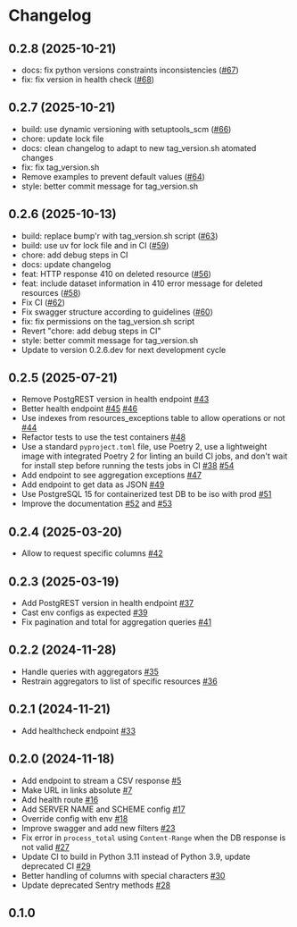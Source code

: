 # Changelog

## 0.2.8 (2025-10-21)

- docs: fix python versions constraints inconsistencies ([#67](https://github.com/datagouv/api-tabular/pull/67))
- fix: fix version in health check ([#68](https://github.com/datagouv/api-tabular/pull/68))


## 0.2.7 (2025-10-21)

- build: use dynamic versioning with setuptools_scm ([#66](https://github.com/datagouv/api-tabular/pull/66))
- chore: update lock file
- docs: clean changelog to adapt to new tag_version.sh atomated changes
- fix: fix tag_version.sh
- Remove examples to prevent default values ([#64](https://github.com/datagouv/api-tabular/pull/64))
- style: better commit message for tag_version.sh


## 0.2.6 (2025-10-13)

- build: replace bump'r with tag_version.sh script ([#63](https://github.com/datagouv/api-tabular/pull/63))
- build: use uv for lock file and in CI ([#59](https://github.com/datagouv/api-tabular/pull/59))
- chore: add debug steps in CI
- docs: update changelog
- feat: HTTP response 410 on deleted resource ([#56](https://github.com/datagouv/api-tabular/pull/56))
- feat: include dataset information in 410 error message for deleted resources ([#58](https://github.com/datagouv/api-tabular/pull/58))
- Fix CI ([#62](https://github.com/datagouv/api-tabular/pull/62))
- Fix swagger structure according to guidelines ([#60](https://github.com/datagouv/api-tabular/pull/60))
- fix: fix permissions on the tag_version.sh script
- Revert "chore: add debug steps in CI"
- style: better commit message for tag_version.sh
- Update to version 0.2.6.dev for next development cycle

## 0.2.5 (2025-07-21)

- Remove PostgREST version in health endpoint [#43](https://github.com/datagouv/api-tabular/pull/43)
- Better health endpoint [#45](https://github.com/datagouv/api-tabular/pull/45) [#46](https://github.com/datagouv/api-tabular/pull/46)
- Use indexes from resources_exceptions table to allow operations or not [#44](https://github.com/datagouv/api-tabular/pull/44)
- Refactor tests to use the test containers [#48](https://github.com/datagouv/api-tabular/pull/48)
- Use a standard `pyproject.toml` file, use Poetry 2, use a lightweight image with integrated Poetry 2 for linting an build CI jobs, and don't wait for install step before running the tests jobs in CI [#38](https://github.com/datagouv/api-tabular/pull/38) [#54](https://github.com/datagouv/api-tabular/pull/54)
- Add endpoint to see aggregation exceptions [#47](https://github.com/datagouv/api-tabular/pull/47)
- Add endpoint to get data as JSON [#49](https://github.com/datagouv/api-tabular/pull/49)
- Use PostgreSQL 15 for containerized test DB to be iso with prod [#51](https://github.com/datagouv/api-tabular/pull/51)
- Improve the documentation [#52](https://github.com/datagouv/api-tabular/pull/52) and [#53](https://github.com/datagouv/api-tabular/pull/53)

## 0.2.4 (2025-03-20)

- Allow to request specific columns [#42](https://github.com/datagouv/api-tabular/pull/42)

## 0.2.3 (2025-03-19)

- Add PostgREST version in health endpoint [#37](https://github.com/datagouv/api-tabular/pull/37)
- Cast env configs as expected [#39](https://github.com/datagouv/api-tabular/pull/39)
- Fix pagination and total for aggregation queries [#41](https://github.com/datagouv/api-tabular/pull/41)

## 0.2.2 (2024-11-28)

- Handle queries with aggregators [#35](https://github.com/datagouv/api-tabular/pull/35)
- Restrain aggregators to list of specific resources [#36](https://github.com/datagouv/api-tabular/pull/36)

## 0.2.1 (2024-11-21)

- Add healthcheck endpoint [#33](https://github.com/datagouv/api-tabular/pull/33)

## 0.2.0 (2024-11-18)

- Add endpoint to stream a CSV response [#5](https://github.com/etalab/api-tabular/pull/5)
- Make URL in links absolute [#7](https://github.com/etalab/api-tabular/pull/7)
- Add health route [#16](https://github.com/etalab/api-tabular/pull/16)
- Add SERVER NAME and SCHEME config [#17](https://github.com/etalab/api-tabular/pull/17)
- Override config with env [#18](https://github.com/etalab/api-tabular/pull/18)
- Improve swagger and add new filters [#23](https://github.com/datagouv/api-tabular/pull/23)
- Fix error in `process_total` using `Content-Range` when the DB response is not valid [#27](https://github.com/datagouv/api-tabular/pull/27)
- Update CI to build in Python 3.11 instead of Python 3.9, update deprecated CI [#29](https://github.com/datagouv/api-tabular/pull/29)
- Better handling of columns with special characters [#30](https://github.com/etalab/api-tabular/pull/30)
- Update deprecated Sentry methods [#28](https://github.com/datagouv/api-tabular/pull/28)

## 0.1.0
